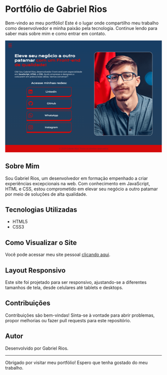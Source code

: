 # Portfólio de Gabriel Rios

Bem-vindo ao meu portfólio! Este é o lugar onde compartilho meu trabalho como desenvolvedor e minha paixão pela tecnologia. Continue lendo para saber mais sobre mim e como entrar em contato.

![Screenshot do Site](<./assets/screencapture-127-0-0-1-5500-index-html-2023-09-24-20_39_03%20(1).png>)

## Sobre Mim

Sou Gabriel Rios, um desenvolvedor em formação empenhado a criar experiências excepcionais na web. Com conhecimento em JavaScript, HTML e CSS, estou comprometido em elevar seu negócio a outro patamar por meio de soluções de alta qualidade.

## Tecnologias Utilizadas

- HTML5
- CSS3

## Como Visualizar o Site

Você pode acessar meu site pessoal [clicando aqui](https://biel1895.tech).

## Layout Responsivo

Este site foi projetado para ser responsivo, ajustando-se a diferentes tamanhos de tela, desde celulares até tablets e desktops.

## Contribuições

Contribuições são bem-vindas! Sinta-se à vontade para abrir problemas, propor melhorias ou fazer pull requests para este repositório.

## Autor

Desenvolvido por Gabriel Rios.

---

Obrigado por visitar meu portfólio! Espero que tenha gostado do meu trabalho.
